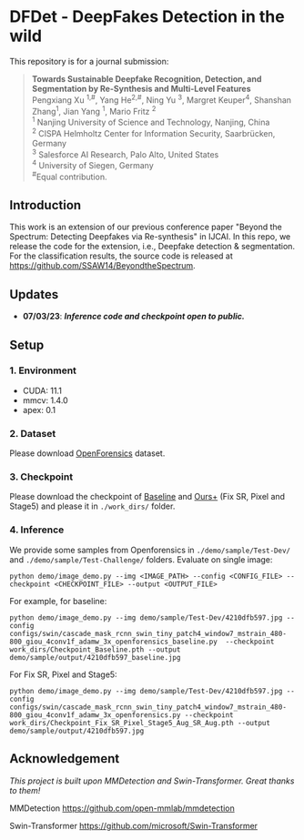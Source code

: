 # DFDet - DeepFakes Detection in the wild

This repository is for a journal submission:
> **Towards Sustainable Deepfake Recognition, Detection, and Segmentation by Re-Synthesis and Multi-Level Features** \
> Pengxiang Xu <sup>1,#</sup>, Yang He<sup>2,#</sup>, Ning Yu <sup>3</sup>, Margret Keuper<sup>4</sup>, Shanshan Zhang<sup>1</sup>, Jian Yang <sup>1</sup>, Mario Fritz <sup>2</sup> \
> <sup>1</sup> Nanjing University of Science and Technology, Nanjing, China \
> <sup>2</sup> CISPA Helmholtz Center for Information Security, Saarbrücken, Germany \
> <sup>3</sup> Salesforce AI Research, Palo Alto, United States \
> <sup>4</sup> University of Siegen, Germany \
> <sup>#</sup>Equal contribution.

## Introduction

This work is an extension of our previous conference paper "Beyond the Spectrum: Detecting Deepfakes via Re-synthesis" in IJCAI. In this repo, we release the code for the extension, i.e., Deepfake detection & segmentation. For the classification results, the source code is released at https://github.com/SSAW14/BeyondtheSpectrum.

## Updates
* **07/03/23**: ***Inference code and checkpoint open to public.***

## Setup
### 1. Environment
* CUDA: 11.1
* mmcv: 1.4.0
* apex: 0.1

### 2. Dataset
Please download [OpenForensics](https://sites:google:com/view/ltnghia/research/openforensics/) dataset.

### 3. Checkpoint
Please download the checkpoint of [Baseline](https://1drv.ms/u/s!Ak80-EOBRQsUiSRTkEkXMOWJhhfD) and [Ours+](https://1drv.ms/u/s!Ak80-EOBRQsUiR9c_uXJnGgzmy7k) (Fix SR, Pixel and Stage5) and please it in `./work_dirs/` folder.

### 4. Inference
We provide some samples from Openforensics in `./demo/sample/Test-Dev/` and `./demo/sample/Test-Challenge/` folders.
Evaluate on single image:
```
python demo/image_demo.py --img <IMAGE_PATH> --config <CONFIG_FILE> --checkpoint <CHECKPOINT_FILE> --output <OUTPUT_FILE>
```
For example, for baseline:
```
python demo/image_demo.py --img demo/sample/Test-Dev/4210dfb597.jpg --config configs/swin/cascade_mask_rcnn_swin_tiny_patch4_window7_mstrain_480-800_giou_4conv1f_adamw_3x_openforensics_baseline.py  --checkpoint work_dirs/Checkpoint_Baseline.pth --output demo/sample/output/4210dfb597_baseline.jpg
```
For Fix SR, Pixel and Stage5:
```
python demo/image_demo.py --img demo/sample/Test-Dev/4210dfb597.jpg --config configs/swin/cascade_mask_rcnn_swin_tiny_patch4_window7_mstrain_480-800_giou_4conv1f_adamw_3x_openforensics.py --checkpoint work_dirs/Checkpoint_Fix_SR_Pixel_Stage5_Aug_SR_Aug.pth --output demo/sample/output/4210dfb597.jpg
```


## Acknowledgement
*This project is built upon MMDetection and Swin-Transformer. Great thanks to them!*

MMDetection https://github.com/open-mmlab/mmdetection

Swin-Transformer https://github.com/microsoft/Swin-Transformer